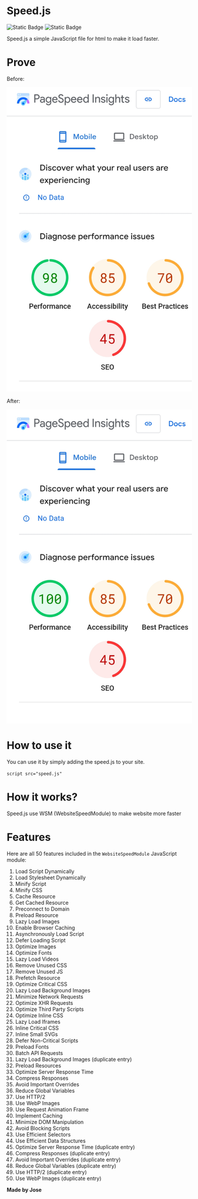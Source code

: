 # Speed.js
<img alt="Static Badge" src="https://img.shields.io/badge/Speed-JS-yellow"> <img alt="Static Badge" src="https://img.shields.io/badge/Java-Script-orange">

Speed.js a simple JavaScript file for html to make it load faster.

# Prove
<p>Before:</p>
<img src="prove-before.jpg" alt="Prove Before Image">
<br>
<p>After:</p>
<img src="prove-after.jpg" alt="Prove After Image">

# How to use it
You can use it by simply adding the speed.js to your site.

`script src="speed.js"`

# How it works?
Speed.js use WSM (WebsiteSpeedModule) to make website more faster

# Features
Here are all 50 features included in the `WebsiteSpeedModule` JavaScript module:

1. Load Script Dynamically
2. Load Stylesheet Dynamically
3. Minify Script
4. Minify CSS
5. Cache Resource
6. Get Cached Resource
7. Preconnect to Domain
8. Preload Resource
9. Lazy Load Images
10. Enable Browser Caching
11. Asynchronously Load Script
12. Defer Loading Script
13. Optimize Images
14. Optimize Fonts
15. Lazy Load Videos
16. Remove Unused CSS
17. Remove Unused JS
18. Prefetch Resource
19. Optimize Critical CSS
20. Lazy Load Background Images
21. Minimize Network Requests
22. Optimize XHR Requests
23. Optimize Third Party Scripts
24. Optimize Inline CSS
25. Lazy Load Iframes
26. Inline Critical CSS
27. Inline Small SVGs
28. Defer Non-Critical Scripts
29. Preload Fonts
30. Batch API Requests
31. Lazy Load Background Images (duplicate entry)
32. Preload Resources
33. Optimize Server Response Time
34. Compress Responses
35. Avoid Important Overrides
36. Reduce Global Variables
37. Use HTTP/2
38. Use WebP Images
39. Use Request Animation Frame
40. Implement Caching
41. Minimize DOM Manipulation
42. Avoid Blocking Scripts
43. Use Efficient Selectors
44. Use Efficient Data Structures
45. Optimize Server Response Time (duplicate entry)
46. Compress Responses (duplicate entry)
47. Avoid Important Overrides (duplicate entry)
48. Reduce Global Variables (duplicate entry)
49. Use HTTP/2 (duplicate entry)
50. Use WebP Images (duplicate entry)

**Made by Jose**
